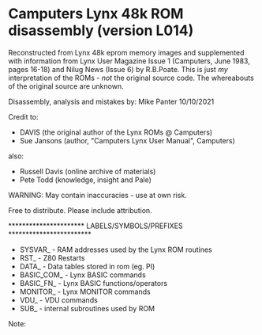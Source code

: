 Camputers Lynx 48k ROM disassembly (version L014)
=================================================

Reconstructed from Lynx 48k eprom memory images and supplemented with information 
from Lynx User Magazine Issue 1 (Camputers, June 1983, pages 16-18) and Nilug News
(Issue 6) by R.B.Poate. This is just *my* interpretation of the ROMs - *not* the
original source code. The whereabouts of the original source are unknown.

Disassembly, analysis and mistakes by: Mike Panter 10/10/2021

Credit to: 
 - DAVIS (the original author of the Lynx ROMs @ Camputers)
 - Sue Jansons (author, "Camputers Lynx User Manual", Camputers)

also: 
 - Russell Davis (online archive of materials) 
 - Pete Todd (knowledge, insight and Pale)

WARNING: May contain inaccuracies - use at own risk.

Free to distribute. Please include attribution.

********************** LABELS/SYMBOLS/PREFIXES ************************

 - SYSVAR_     - RAM addresses used by the Lynx ROM routines
 - RST_        - Z80 Restarts
 - DATA_       - Data tables stored in rom (eg. PI)
 - BASIC_COM_  - Lynx BASIC commands
 - BASIC_FN_   - Lynx BASIC functions/operators
 - MONITOR_    - Lynx MONITOR commands
 - VDU_        - VDU commands
 - SUB_        - internal subroutines used by ROM

Note: 
